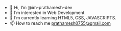 - 👋 Hi, I’m @im-prathamesh-dev
- 👀 I’m interested in Web Development
- 🌱 I’m currently learning HTML5, CSS, JAVASCRIPTS.
- 📫 How to reach me prathamesh0755@gmail.com  
